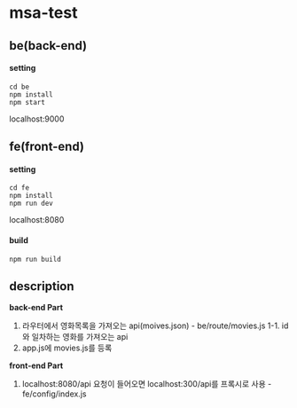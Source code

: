 # msa-test



## be(back-end)

#### setting

````
cd be
npm install 
npm start
````
localhost:9000


## fe(front-end)

#### setting
````
cd fe
npm install 
npm run dev

````
localhost:8080

#### build
````
npm run build
````

## description

**back-end Part**
1. 라우터에서 영화목록을 가져오는 api(moives.json) - be/route/movies.js
1-1. id와 일차하는 영화를 가져오는 api
2. app.js에 movies.js를 등록

**front-end Part**
1. localhost:8080/api 요청이 들어오면 localhost:300/api를 프록시로 사용 - fe/config/index.js
